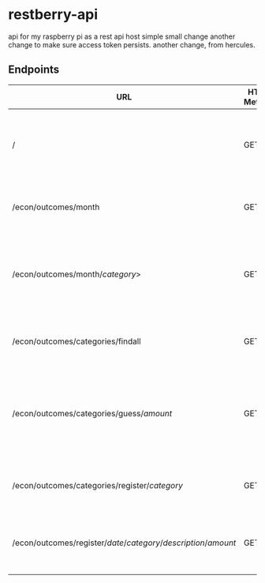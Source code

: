 # restberry-api
api for my raspberry pi as a rest api host
simple small change
another change to make sure access token persists.
another change, from hercules.

## Endpoints

URL | HTTP Method | Returns
------------ | ------------- | -------------
/ | GET | Simply returns a "Hello World!", to greet user for correct usage
/econ/outcomes/month | GET | Returns this month's result, balance and budget
/econ/outcomes/month/*category*> | GET | Returns this month's result, balance, budget and average for specific category
/econ/outcomes/categories/findall | GET | Returns all available categories for outcomes
/econ/outcomes/categories/guess/*amount* | GET | Returns a list of categories that the specified amount might be registered as
/econ/outcomes/categories/register/*category* | GET | Registers a new category to be used for outcomes
/econ/outcomes/register/*date*/*category*/*description*/*amount* | GET | Registers the specified outcome to the spreadsheet
